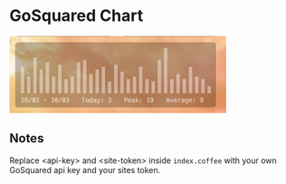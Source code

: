 # GoSquared Chart

<a href="https://raw.githubusercontent.com/coding-chimp/uebersicht-widgets/master/gosquared-chart/screenshot.png" target="_blank">
  <img src="https://raw.githubusercontent.com/coding-chimp/uebersicht-widgets/master/gosquared-chart/screenshot.png" alt="the widget in action" width=383 height=136>
</a>

## Notes

Replace \<api-key\> and \<site-token\> inside `index.coffee` with your own GoSquared api key and your sites token.
